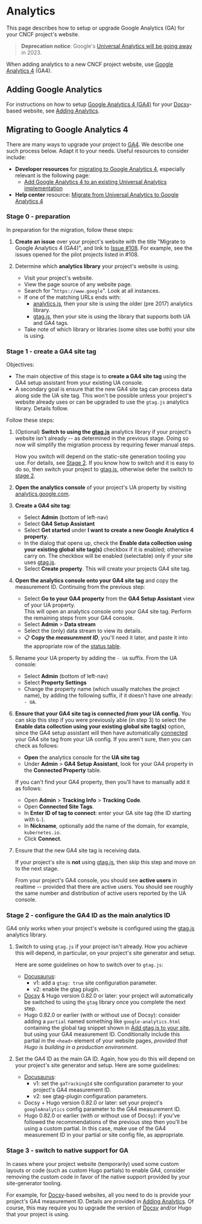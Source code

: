 <!-- cSpell:ignore chalin gtag opentelemetry -->

# Analytics

This page describes how to setup or upgrade Google Analytics (GA) for your CNCF
project's website.

> **Deprecation notice**: Google's [Universal Analytics will be going away][ua]
> in 2023.

When adding analytics to a new CNCF project website, use [Google Analytics
4][ga4] (GA4).

## Adding Google Analytics

For instructions on how to setup [Google Analytics 4 (GA4)][ga4] for your
[Docsy][]-based website, see [Adding Analytics][].

## Migrating to Google Analytics 4

There are many ways to upgrade your project to [GA4][]. We describe one such
process below. Adapt it to your needs. Useful resources to consider include:

- **Developer resources** for [migrating to Google Analytics 4][ga4-dev],
  especially relevant is the following page:
  - [Add Google Analytics 4 to an existing Universal Analytics
    implementation][ga4+ua-dev]
- **Help center** resource: [Migrate from Universal Analytics to Google
  Analytics 4][migration-help]

### Stage 0 - preparation

In preparation for the migration, follow these steps:

1. **Create an issue** over your project's website with the title "Migrate to
   Google Analytics 4 (GA4)", and link to [Issue #108][]. For example, see the issues
   opened for the pilot projects listed in #108.

2. Determine which **analytics library** your project's website is using.

   - Visit your project's website.
   - View the page source of any website page.
   - Search for "`https://www.google`". Look at all instances.
   - If one of the matching URLs ends with:
     - [analytics.js][], then your site is using the older (pre 2017) analytics
       library.
     - [gtag.js][], then your site is using the library that supports both UA
       and GA4 tags.
   - Take note of which library or libraries (some sites use both) your site is
     using.

### Stage 1 - create a GA4 site tag

Objectives:

- The main objective of this stage is to **create a GA4 site tag** using the GA4
  setup assistant from your existing UA console.
- A secondary goal is ensure that the new GA4 site tag can process data along
  side the UA site tag. This won't be possible unless your project's website
  already uses or can be upgraded to use the `gtag.js` analytics library.
  Details follow.

Follow these steps:

1.  (Optional) **Switch to using the [gtag.js][]** analytics library if your
    project's website isn't already -- as determined in the previous stage.
    Doing so now will simplify the migration process by requiring fewer manual
    steps.

    How you switch will depend on the static-site generation tooling you use.
    For details, see [Stage 2][]. If you know how to switch and it is easy to do
    so, then switch your project to [gtag.js][], otherwise defer the switch to [stage
    2][].

2.  **Open the analytics console** of your project's UA property by visiting
    [analytics.google.com](https://analytics.google.com).

3.  **Create a GA4 site tag**:

    - Select **Admin** (bottom of left-nav)
    - Select **GA4 Setup Assistant**
    - Select **Get started** under **I want to create a new Google Analytics 4
      property**.
    - In the dialog that opens up, check the **Enable data collection using your
      existing global site tag(s)** checkbox if it is enabled; otherwise carry
      on. The checkbox will be enabled (selectable) only if your site uses
      [gtag.js][].
    - Select **Create property**. This will create your projects GA4 site tag.

4.  **Open the analytics console onto your GA4 site tag** and copy the
    measurement ID. Continuing from the previous step:

    - Select **Go to your GA4 property** from the **GA4 Setup Assistant** view
      of your UA property.<br> This will open an analytics console onto your GA4
      site tag. Perform the remaining steps from your GA4 console.
    - Select **Admin** > **Data stream**
    - Select the (only) data stream to view its details.
    - 📋 **Copy the _measurement ID_**, you'll need it later, and paste it into
      the appropriate row of the [status table][].

5.  Rename your UA property by adding the `- UA` suffix. From the UA console:

    - Select **Admin** (bottom of left-nav)
    - Select **Property Settings**
    - Change the property name (which usually matches the project name), by
      adding the following suffix, if it doesn't have one already: `- UA`.

6.  **Ensure that your GA4 site tag is connected _from_ your UA config.** You
    can skip this step if you were previously able (in step 3) to select the
    **Enable data collection using your existing global site tag(s)** option,
    since the GA4 setup assistant will then have automatically [connected][]
    your GA4 site tag from your UA config. If you aren't sure, then you can
    check as follows:

    - **Open** the analytics console for the **UA site tag**
    - Under **Admin** > **GA4 Setup Assistant**, look for your GA4 property in
      the **Connected Property** table.

    If you can't find your GA4 property, then you'll have to manually add it as
    follows:

    - Open **Admin** > **Tracking Info** > **Tracking Code**.
    - Open **Connected Site Tags**.
    - In **Enter ID of tag to connect**: enter your GA site tag (the ID starting
      with `G-`).
    - In **Nickname**, optionally add the name of the domain, for example,
      `kubernetes.io`.
    - Click **Connect**.

7.  Ensure that the new GA4 site tag is receiving data.

    If your project's site is **not** using [gtag.js][], then skip this step and
    move on to the next stage.

    From your project's GA4 console, you should see **active users** in realtime
    -- provided that there are active users. You should see roughly the same
    number and distribution of active users reported by the UA console.

### Stage 2 - configure the GA4 ID as the main analytics ID

GA4 only works when your project's website is configured using the [gtag.js][]
analytics library.

1.  Switch to using `gtag.js` if your project isn't already. How you achieve
    this will depend, in particular, on your project's site generator and setup.

    Here are some guidelines on how to switch over to `gtag.js`:

    - [Docusaurus][]:
      - v1: add a `gtag: true` site configuration parameter.
      - v2: enable the gtag plugin.
    - [Docsy][] & Hugo version 0.82.0 or later: your project will automatically
      be switched to using the `gtag` library once you complete the next step.
    - Hugo 0.82.0 or earlier (with or without use of Docsy): consider adding a
      `partial` named something like `google-analytics.html` containing the
      global tag snippet shown in [Add gtag.js to your site][], but using your
      GA4 measurement ID. Conditionally include this partial in the `<head>`
      element of your website pages, _provided that Hugo is building in a
      production environment_.

2.  Set the GA4 ID as the main GA ID. Again, how you do this will depend on your
    project's site generator and setup. Here are some guidelines:

    - [Docusaurus][]:
      - v1: set the `gaTrackingId` site configuration parameter to your
        project's GA4 measurement ID.
      - v2: see gtag-plugin configuration parameters.
    - Docsy + Hugo version 0.82.0 or later: set your project's `googleAnalytics`
      config parameter to the GA4 measurement ID.
    - Hugo 0.82.0 or earlier (with or without use of Docsy): if you've followed
      the recommendations of the previous step then you'll be using a custom
      partial. In this case, make use of the GA4 measurement ID in your partial
      or site config file, as appropriate.

### Stage 3 - switch to native support for GA

In cases where your project website (temporarily) used some custom layouts or
code (such as custom Hugo partials) to enable GA4, consider removing the custom
code in favor of the native support provided by your site-generator tooling.

For example, for [Docsy][]-based websites, all you need to do is provide your
project's GA4 measurement ID. Details are provided in [Adding Analytics][]. Of course,
this may require you to upgrade the version of [Docsy][] and/or Hugo that your project
is using.

[add gtag.js to your site]:
  https://developers.google.com/analytics/devguides/collection/gtagjs/
[adding analytics]:
  https://www.docsy.dev/docs/adding-content/feedback/#adding-analytics
[analytics.js]: https://support.google.com/analytics/answer/10268458
[connected]: https://support.google.com/analytics/answer/9973999
[docsy]: https://www.docsy.dev
[docusaurus]: https://docusaurus.io/
[ga4-dev]: https://developers.google.com/analytics/devguides/migration
[ga4]: https://support.google.com/analytics/answer/10089681
[ga4+ua-dev]:
  https://developers.google.com/analytics/devguides/migration/measurement/add-ga4
[gtag.js]: https://support.google.com/analytics/answer/10220869
[issue #108]: https://github.com/cncf/techdocs/issues/108
[migration-help]: https://support.google.com/analytics/answer/10759417
[stage 2]: #stage-2---configure-the-ga4-id-as-the-main-analytics-id
[status table]:
  https://docs.google.com/spreadsheets/d/1Mx4LhdI2Un-rvGMI73SlHxQH9D2HABAJclMB3dd6lnA
[ua]: https://support.google.com/analytics/answer/11583528
